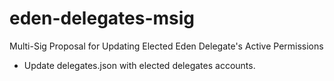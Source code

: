 # eden-delegates-msig
Multi-Sig Proposal for Updating Elected Eden Delegate's Active Permissions 


- Update delegates.json with elected delegates accounts.